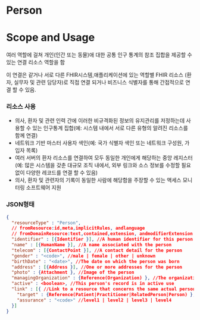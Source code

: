 # Person

# Scope and Usage

여러 역할에 걸쳐 개인(인간 또는 동물)애 대한 공통 인구 통계의 참조 집합을 제공할 수 있는 연결 리소스 역할을 함

이 연결은 같거나 서로 다른 FHIR시스템,애플리케이션에 있는 역할별 FHIR 리소스 (환자, 실무자 및 관련 담당자)로 직접 연결 되거나 비즈니스 식별자를 통해 간접적으로 연결 할 수 있음.

### 리소스 사용

- 의사, 환자 및 관련 인력 간에 이러한 비규격화된 정보의 유지관리를 저정하는데 사용할 수 있는 인구통계 집합(예: 시스템 내에서 서로 다른 유형의 알려진 리소스를 함께 연결)
- 네트워크 기반 마스터 사용자 색인(예: 국가 식별자 색인 또는 네트워크 구성원, 가입자 목록)
- 여러 서버의 환자 리소스를 연결하여 모두 동일한 개인에게 해당하는 중앙 레지스터(예: 많은 시스템을 갖춘 대규모 조직 내에서, 외부 링크와 소스 정보를 수정할 필요 없이 다양한 레코드를 연결 할 수 있음)
- 의사, 환자 및 관련자의 기록이 동일한 사람에 해당함을 주장할 수 있는 액세스 모니터링 소프트웨어 지원

### JSON형태

```json
{
  "resourceType" : "Person",
  // fromResource:id,meta,implicitRules, andlanguage
  // fromDomainResource:text,contained,extension, andmodifierExtension
  "identifier" : [{Identifier }], //A human identifier for this person
  "name" : [{HumanName }], //A name associated with the person
  "telecom" : [{ContactPoint }], //A contact detail for the person
  "gender" : "<code>", //male | female | other | unknown
  "birthDate" : "<date>", //The date on which the person was born
  "address" : [{Address }], //One or more addresses for the person
  "photo" : {Attachment }, //Image of the person
  "managingOrganization" : {Reference(Organization) }, //The organization that is the custodian of the person record
  "active" : <boolean>, //This person's record is in active use
  "link" : [{ //Link to a resource that concerns the same actual person
    "target" : {Reference(Patient|Practitioner|RelatedPerson|Person) }, //R!The resource to which this actual person is associated
    "assurance" : "<code>" //level1 | level2 | level3 | level4
  }]
}
```